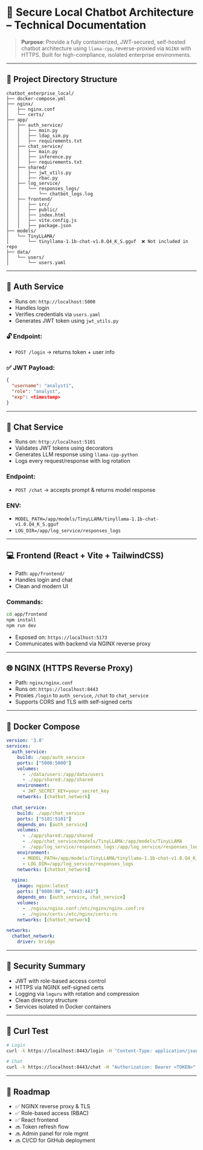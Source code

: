 # 🧠 Secure Local Chatbot Architecture – Technical Documentation

> **Purpose**: Provide a fully containerized, JWT-secured, self-hosted chatbot architecture using `llama-cpp`, reverse-proxied via `NGINX` with HTTPS. Built for high-compliance, isolated enterprise environments.

---

## 📁 Project Directory Structure

```
chatbot_enterprise_local/
├── docker-compose.yml
├── nginx/
│   ├── nginx.conf
│   └── certs/
├── app/
│   ├── auth_service/
│   │   ├── main.py
│   │   ├── ldap_sim.py
│   │   ├── requirements.txt
│   ├── chat_service/
│   │   ├── main.py
│   │   ├── inference.py
│   │   ├── requirements.txt
│   ├── shared/
│   │   ├── jwt_utils.py
│   │   ├── rbac.py
│   ├── log_service/
│   │   └── responses_logs/
│   │       └── chatbot_logs.log
│   ├── frontend/
│   │   ├── src/
│   │   ├── public/
│   │   ├── index.html
│   │   ├── vite.config.js
│   │   ├── package.json
├── models/
│   └── TinyLLAMA/
│       └── tinyllama-1.1b-chat-v1.0.Q4_K_S.gguf  ❌ Not included in repo
├── data/
│   └── users/
│       └── users.yaml
```



---

## 🔐 Auth Service
- Runs on: `http://localhost:5000`
- Handles login
- Verifies credentials via `users.yaml`
- Generates JWT token using `jwt_utils.py`

### 🔓 Endpoint:
- `POST /login` → returns token + user info

### ✅ JWT Payload:
```json
{
  "username": "analyst1",
  "role": "analyst",
  "exp": <timestamp>
}
```

---

## 🤖 Chat Service
- Runs on: `http://localhost:5101`
- Validates JWT tokens using decorators
- Generates LLM response using `llama-cpp-python`
- Logs every request/response with log rotation

### Endpoint:
- `POST /chat` → accepts prompt & returns model response

### ENV:
- `MODEL_PATH=/app/models/TinyLLAMA/tinyllama-1.1b-chat-v1.0.Q4_K_S.gguf`
- `LOG_DIR=/app/log_service/responses_logs`

---

## 💻 Frontend (React + Vite + TailwindCSS)
- Path: `app/frontend/`
- Handles login and chat
- Clean and modern UI

### Commands:
```bash
cd app/frontend
npm install
npm run dev
```

- Exposed on: `https://localhost:5173`
- Communicates with backend via NGINX reverse proxy

---

## 🌐 NGINX (HTTPS Reverse Proxy)
- Path: `nginx/nginx.conf`
- Runs on: `https://localhost:8443`
- Proxies `/login` to `auth_service`, `/chat` to `chat_service`
- Supports CORS and TLS with self-signed certs

---

## 🐳 Docker Compose
```yaml
version: '3.8'
services:
  auth_service:
    build: ./app/auth_service
    ports: ["5000:5000"]
    volumes:
      - ./data/users:/app/data/users
      - ./app/shared:/app/shared
    environment:
      - JWT_SECRET_KEY=your_secret_key
    networks: [chatbot_network]

  chat_service:
    build: ./app/chat_service
    ports: ["5101:5101"]
    depends_on: [auth_service]
    volumes:
      - ./app/shared:/app/shared
      - ./app/chat_service/models/TinyLLAMA:/app/models/TinyLLAMA
      - ./app/log_service/responses_logs:/app/log_service/responses_logs
    environment:
      - MODEL_PATH=/app/models/TinyLLAMA/tinyllama-1.1b-chat-v1.0.Q4_K_S.gguf
      - LOG_DIR=/app/log_service/responses_logs
    networks: [chatbot_network]

  nginx:
    image: nginx:latest
    ports: ["8080:80", "8443:443"]
    depends_on: [auth_service, chat_service]
    volumes:
      - ./nginx/nginx.conf:/etc/nginx/nginx.conf:ro
      - ./nginx/certs:/etc/nginx/certs:ro
    networks: [chatbot_network]

networks:
  chatbot_network:
    driver: bridge
```

---

## 🔐 Security Summary
- JWT with role-based access control
- HTTPS via NGINX self-signed certs
- Logging via `loguru` with rotation and compression
- Clean directory structure
- Services isolated in Docker containers

---

## 🧪 Curl Test
```bash
# Login
curl -k https://localhost:8443/login -H "Content-Type: application/json" -d '{"username": "analyst1", "password": "pass123"}'

# Chat
curl -k https://localhost:8443/chat -H "Authorization: Bearer <TOKEN>" -H "Content-Type: application/json" -d '{"prompt": "What are the key banking risks in Egypt?"}'
```

---

## 🔮 Roadmap
- ✅ NGINX reverse proxy & TLS
- ✅ Role-based access (RBAC)
- ✅ React frontend
- 🔜 Token refresh flow
- 🔜 Admin panel for role mgmt
- 🔜 CI/CD for GitHub deployment

